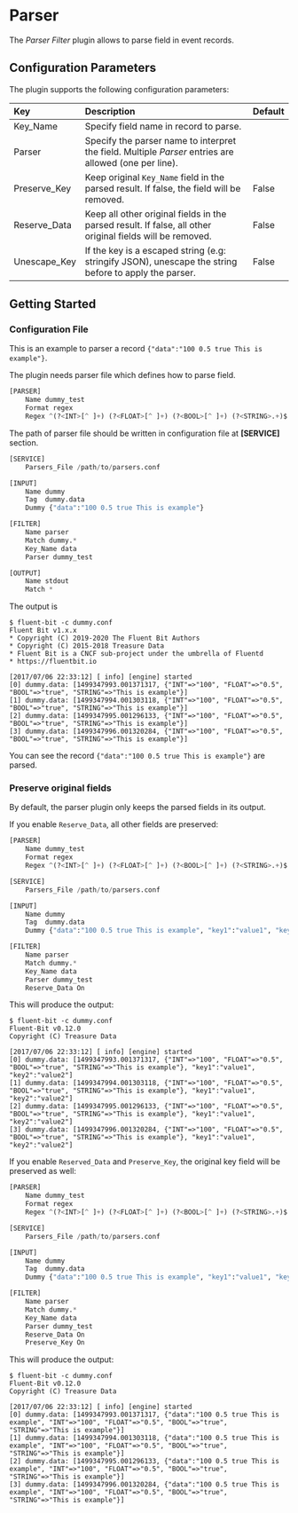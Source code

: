 # Parser

The _Parser Filter_ plugin allows to parse field in event records.

## Configuration Parameters

The plugin supports the following configuration parameters:

| Key | Description | Default |
| :--- | :--- | :--- |
| Key\_Name | Specify field name in record to parse. |  |
| Parser | Specify the parser name to interpret the field. Multiple _Parser_ entries are allowed \(one per line\). |  |
| Preserve\_Key | Keep original `Key_Name` field in the parsed result. If false, the field will be removed. | False |
| Reserve\_Data | Keep all other original fields in the parsed result. If false, all other original fields will be removed. | False |
| Unescape\_Key | If the key is a escaped string \(e.g: stringify JSON\), unescape the string before to apply the parser. | False |

## Getting Started

### Configuration File

This is an example to parser a record `{"data":"100 0.5 true This is example"}`.

The plugin needs parser file which defines how to parse field.

```python
[PARSER]
    Name dummy_test
    Format regex
    Regex ^(?<INT>[^ ]+) (?<FLOAT>[^ ]+) (?<BOOL>[^ ]+) (?<STRING>.+)$
```

The path of parser file should be written in configuration file at **\[SERVICE\]** section.

```python
[SERVICE]
    Parsers_File /path/to/parsers.conf

[INPUT]
    Name dummy
    Tag  dummy.data
    Dummy {"data":"100 0.5 true This is example"}

[FILTER]
    Name parser
    Match dummy.*
    Key_Name data
    Parser dummy_test

[OUTPUT]
    Name stdout
    Match *
```

The output is

```text
$ fluent-bit -c dummy.conf
Fluent Bit v1.x.x
* Copyright (C) 2019-2020 The Fluent Bit Authors
* Copyright (C) 2015-2018 Treasure Data
* Fluent Bit is a CNCF sub-project under the umbrella of Fluentd
* https://fluentbit.io

[2017/07/06 22:33:12] [ info] [engine] started
[0] dummy.data: [1499347993.001371317, {"INT"=>"100", "FLOAT"=>"0.5", "BOOL"=>"true", "STRING"=>"This is example"}]
[1] dummy.data: [1499347994.001303118, {"INT"=>"100", "FLOAT"=>"0.5", "BOOL"=>"true", "STRING"=>"This is example"}]
[2] dummy.data: [1499347995.001296133, {"INT"=>"100", "FLOAT"=>"0.5", "BOOL"=>"true", "STRING"=>"This is example"}]
[3] dummy.data: [1499347996.001320284, {"INT"=>"100", "FLOAT"=>"0.5", "BOOL"=>"true", "STRING"=>"This is example"}]
```

You can see the record `{"data":"100 0.5 true This is example"}` are parsed.

### Preserve original fields

By default, the parser plugin only keeps the parsed fields in its output.

If you enable `Reserve_Data`, all other fields are preserved:

```python
[PARSER]
    Name dummy_test
    Format regex
    Regex ^(?<INT>[^ ]+) (?<FLOAT>[^ ]+) (?<BOOL>[^ ]+) (?<STRING>.+)$
```

```python
[SERVICE]
    Parsers_File /path/to/parsers.conf

[INPUT]
    Name dummy
    Tag  dummy.data
    Dummy {"data":"100 0.5 true This is example", "key1":"value1", "key2":"value2"}

[FILTER]
    Name parser
    Match dummy.*
    Key_Name data
    Parser dummy_test
    Reserve_Data On
```

This will produce the output:

```text
$ fluent-bit -c dummy.conf
Fluent-Bit v0.12.0
Copyright (C) Treasure Data

[2017/07/06 22:33:12] [ info] [engine] started
[0] dummy.data: [1499347993.001371317, {"INT"=>"100", "FLOAT"=>"0.5", "BOOL"=>"true", "STRING"=>"This is example"}, "key1":"value1", "key2":"value2"]
[1] dummy.data: [1499347994.001303118, {"INT"=>"100", "FLOAT"=>"0.5", "BOOL"=>"true", "STRING"=>"This is example"}, "key1":"value1", "key2":"value2"]
[2] dummy.data: [1499347995.001296133, {"INT"=>"100", "FLOAT"=>"0.5", "BOOL"=>"true", "STRING"=>"This is example"}, "key1":"value1", "key2":"value2"]
[3] dummy.data: [1499347996.001320284, {"INT"=>"100", "FLOAT"=>"0.5", "BOOL"=>"true", "STRING"=>"This is example"}, "key1":"value1", "key2":"value2"]
```

If you enable `Reserved_Data` and `Preserve_Key`, the original key field will be preserved as well:

```python
[PARSER]
    Name dummy_test
    Format regex
    Regex ^(?<INT>[^ ]+) (?<FLOAT>[^ ]+) (?<BOOL>[^ ]+) (?<STRING>.+)$
```

```python
[SERVICE]
    Parsers_File /path/to/parsers.conf

[INPUT]
    Name dummy
    Tag  dummy.data
    Dummy {"data":"100 0.5 true This is example", "key1":"value1", "key2":"value2"}

[FILTER]
    Name parser
    Match dummy.*
    Key_Name data
    Parser dummy_test
    Reserve_Data On
    Preserve_Key On
```

This will produce the output:

```text
$ fluent-bit -c dummy.conf
Fluent-Bit v0.12.0
Copyright (C) Treasure Data

[2017/07/06 22:33:12] [ info] [engine] started
[0] dummy.data: [1499347993.001371317, {"data":"100 0.5 true This is example", "INT"=>"100", "FLOAT"=>"0.5", "BOOL"=>"true", "STRING"=>"This is example"}]
[1] dummy.data: [1499347994.001303118, {"data":"100 0.5 true This is example", "INT"=>"100", "FLOAT"=>"0.5", "BOOL"=>"true", "STRING"=>"This is example"}]
[2] dummy.data: [1499347995.001296133, {"data":"100 0.5 true This is example", "INT"=>"100", "FLOAT"=>"0.5", "BOOL"=>"true", "STRING"=>"This is example"}]
[3] dummy.data: [1499347996.001320284, {"data":"100 0.5 true This is example", "INT"=>"100", "FLOAT"=>"0.5", "BOOL"=>"true", "STRING"=>"This is example"}]
```

